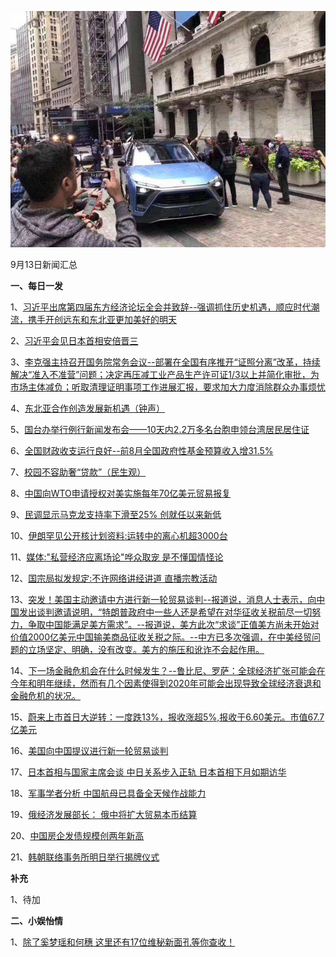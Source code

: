 ![09_01](.\09_13.jpg)

9月13日新闻汇总

**一、每日一发**

1、[习近平出席第四届东方经济论坛全会并致辞--强调抓住历史机遇，顺应时代潮流，携手开创远东和东北亚更加美好的明天 ](http://paper.people.com.cn/rmrb/html/2018-09/13/nw.D110000renmrb_20180913_3-01.htm)

2、[习近平会见日本首相安倍晋三](http://paper.people.com.cn/rmrb/html/2018-09/13/nw.D110000renmrb_20180913_5-01.htm)

3、[李克强主持召开国务院常务会议--部署在全国有序推开“证照分离”改革，持续解决“准入不准营”问题；决定再压减工业产品生产许可证1/3以上并简化审批，为市场主体减负；听取清理证明事项工作进展汇报，要求加大力度消除群众办事烦忧](http://paper.people.com.cn/rmrb/html/2018-09/13/nw.D110000renmrb_20180913_1-03.htm)

4、[东北亚合作创造发展新机遇（钟声）](http://paper.people.com.cn/rmrb/html/2018-09/13/nw.D110000renmrb_20180913_2-05.htm)

5、[国台办举行例行新闻发布会——10天内2.2万多名台胞申领台湾居民居住证](http://paper.people.com.cn/rmrb/html/2018-09/13/nw.D110000renmrb_20180913_3-06.htm)

6、[全国财政收支运行良好--前8月全国政府性基金预算收入增31.5%](http://paper.people.com.cn/rmrb/html/2018-09/13/nw.D110000renmrb_20180913_3-15.htm)

7、[校园不容助奢“贷款”（民生观）](http://paper.people.com.cn/rmrb/html/2018-09/13/nw.D110000renmrb_20180913_2-17.htm)

8、[中国向WTO申请授权对美实施每年70亿美元贸易报复](https://news.163.com/18/0912/22/DRHM3RGL0001899O.html)

9、[民调显示马克龙支持率下滑至25% 创就任以来新低](https://news.163.com/18/0913/02/DRI3VVR9000187V5.html)

10、[伊朗罕见公开核计划资料:运转中的离心机超3000台](https://news.163.com/18/0912/23/DRHQ7I0E0001875O.html)

11、[媒体:"私营经济应离场论"哗众取宠 是不懂国情怪论](https://news.163.com/18/0913/01/DRI1NS5700018AOP.html)

12、[国宗局拟发规定:不许网络讲经讲道 直播宗教活动](https://news.163.com/18/0912/14/DRGQEONR0001875N.html)

13、[突发！美国主动邀请中方进行新一轮贸易谈判--报道说，消息人士表示，向中国发出谈判邀请说明，“特朗普政府中一些人还是希望在对华征收关税前尽一切努力，争取中国能满足美方需求”。--报道说，美方此次“求谈”正值美方尚未开始对价值2000亿美元中国输美商品征收关税之际。--中方已多次强调，在中美经贸问题的立场坚定、明确，没有改变。美方的施压和讹诈不会起作用。](http://news.ifeng.com/a/20180913/60061618_0.shtml)

14、[下一场金融危机会在什么时候发生？--鲁比尼、罗萨：全球经济扩张可能会在今年和明年继续，然而有几个因素使得到2020年可能会出现导致全球经济衰退和金融危机的状况。](http://www.ftchinese.com/premium/001079395?exclusive)

15、[蔚来上市首日大逆转：一度跌13%，报收涨超5%,报收于6.60美元。市值67.7亿美元](http://tech.163.com/18/0913/05/DRIGVRC000097U7T.html)

16、[美国向中国提议进行新一轮贸易谈判](https://www.zaobao.com.sg/realtime/china/story20180913-890838)

17、[日本首相与国家主席会谈 中日关系步入正轨 日本首相下月如期访华](https://www.zaobao.com.sg/news/world/story20180913-890736)

18、[军事学者分析 中国航母已具备全天候作战能力](https://www.zaobao.com.sg/news/china/story20180913-890725)

19、[俄经济发展部长： 俄中将扩大贸易本币结算](https://www.zaobao.com.sg/news/world/story20180913-890741)

20、[中国房企发债规模创两年新高](https://www.zaobao.com.sg/finance/china/story20180913-890812)

21、[韩朝联络事务所明日举行揭牌仪式](https://www.zaobao.com.sg/news/world/story20180913-890739)



**补充**

1、待加



**二、小娱怡情**

1、[除了奚梦瑶和何穗 这里还有17位维秘新面孔等你查收！](http://tv.67.com/dsph/2018/09/12/929799.html)